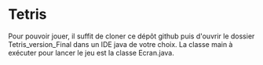 # Tetris
Pour pouvoir jouer, il suffit de cloner ce dépôt github puis d'ouvrir le dossier Tetris_version_Final dans un IDE java de votre choix. La classe main à exécuter pour lancer le jeu est la classe Ecran.java.

